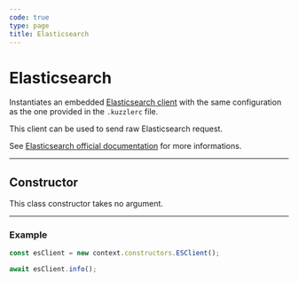 ```yaml
---
code: true
type: page
title: Elasticsearch
---
```


# Elasticsearch

Instantiates an embedded [Elasticsearch client](https://github.com/elastic/elasticsearch-js) with the same configuration as the one provided in the `.kuzzlerc` file.  

This client can be used to send raw Elasticsearch request.  

See [Elasticsearch official documentation](https://www.elastic.co/guide/en/elasticsearch/client/javascript-api/current/api-reference.html) for more informations.

---

## Constructor

This class constructor takes no argument.

---

### Example

```js
const esClient = new context.constructors.ESClient();

await esClient.info();
```